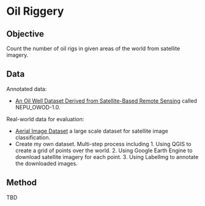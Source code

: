 # Oil Riggery

## Objective

Count the number of oil rigs in given areas of the world from satellite imagery.

## Data

Annotated data:
- [An Oil Well Dataset Derived from Satellite-Based Remote Sensing](https://www.mdpi.com/2072-4292/13/6/1132#) called NEPU_OWOD-1.0.

Real-world data for evaluation:
- [Aerial Image Dataset](https://captain-whu.github.io/AID/) a large scale dataset for satellite image classification.
- Create my own dataset. Multi-step process including 1. Using QGIS to create a grid of points over the world. 2. Using Google Earth Engine to download satellite imagery for each point. 3. Using LabelImg to annotate the downloaded images.


## Method

TBD
